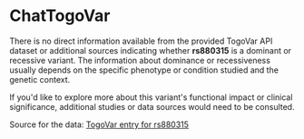 # ChatTogoVar

There is no direct information available from the provided TogoVar API dataset or additional sources indicating whether **rs880315** is a dominant or recessive variant. The information about dominance or recessiveness usually depends on the specific phenotype or condition studied and the genetic context.

If you'd like to explore more about this variant's functional impact or clinical significance, additional studies or data sources would need to be consulted.

Source for the data: [TogoVar entry for rs880315](https://jmorp.megabank.tohoku.ac.jp/search?query=1%3A10736809)